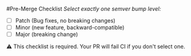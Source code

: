 #Pre-Merge Checklist
_Select exactly one semver bump level:_

- [ ] Patch (Bug fixes, no breaking changes)
- [ ] Minor (new feature, backward-compatible)
- [ ] Major (breaking change)

⚠️ This checklist is required. Your PR will fail CI if you don't select one.
